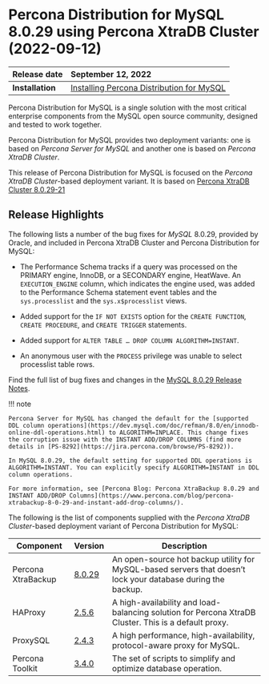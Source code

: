 # Percona Distribution for MySQL 8.0.29 using Percona XtraDB Cluster (2022-09-12)

| Release date    | September 12, 2022 |
| :-------------- | :--------------- |
|**Installation** | [Installing Percona Distribution for MySQL](installing.md)|

Percona Distribution for MySQL is a single solution with the most critical enterprise components from the MySQL open source community, designed and tested to work together.

Percona Distribution for MySQL provides two deployment variants: one is based on *Percona Server for MySQL* and another one is based on *Percona XtraDB Cluster*. 

This release of Percona Distribution for MySQL is focused on the *Percona XtraDB Cluster*-based deployment variant. It is based on [Percona XtraDB Cluster 8.0.29-21](https://www.percona.com/doc/percona-xtradb-cluster/8.0/release-notes/8.0.29-21.html)

## Release Highlights

The following lists a number of the bug fixes for *MySQL* 8.0.29, provided by Oracle, and included in Percona XtraDB Cluster and Percona Distribution for MySQL:

* The Performance Schema tracks if a query was processed on the PRIMARY engine, InnoDB, or a SECONDARY engine, HeatWave. An `EXECUTION_ENGINE` column, which indicates the engine used, was added to the Performance Schema statement event tables and the `sys.processlist` and the `sys.x$processlist` views.

* Added support for the `IF NOT EXISTS` option for the `CREATE FUNCTION`, `CREATE PROCEDURE`, and `CREATE TRIGGER` statements.

* Added support for `ALTER TABLE … DROP COLUMN ALGORITHM=INSTANT`.

* An anonymous user with the `PROCESS` privilege was unable to select processlist table rows.

Find the full list of bug fixes and changes in the [MySQL 8.0.29 Release Notes](https://dev.mysql.com/doc/relnotes/mysql/8.0/en/news-8-0-29.html).

!!! note

    Percona Server for MySQL has changed the default for the [supported DDL column operations](https://dev.mysql.com/doc/refman/8.0/en/innodb-online-ddl-operations.html) to ALGORITHM=INPLACE. This change fixes the corruption issue with the INSTANT ADD/DROP COLUMNS (find more details in [PS-8292](https://jira.percona.com/browse/PS-8292)).

    In MySQL 8.0.29, the default setting for supported DDL operations is ALGORITHM=INSTANT. You can explicitly specify ALGORITHM=INSTANT in DDL column operations.

    For more information, see [Percona Blog: Percona XtraBackup 8.0.29 and INSTANT ADD/DROP Columns](https://www.percona.com/blog/percona-xtrabackup-8-0-29-and-instant-add-drop-columns/). 

The following is the list of components supplied with the *Percona XtraDB Cluster*-based deployment variant of Percona Distribution for MySQL:

| Component           | Version   | Description                                |
| ------------------- | --------- | -------------------------------------------|
| Percona XtraBackup  | [8.0.29](https://docs.percona.com/percona-xtrabackup/8.0/release-notes/8.0/8.0.29-22.0.html)    | An open-source hot backup utility for MySQL-based servers that doesn’t lock your database during the backup.|
| HAProxy             | [2.5.6](http://git.haproxy.org/?p=haproxy-2.5.git;a=commit;h=ba44b431294b6ddb65d5841632789dabf253439d) | A high-availability and load-balancing solution for Percona XtraDB Cluster. This is a default proxy.|
| ProxySQL            | [2.4.3](https://docs.percona.com/proxysql/2.4.3.html)| A high performance, high-availability, protocol-aware proxy for MySQL.          |
| Percona Toolkit     | [3.4.0](https://docs.percona.com/percona-toolkit/release_notes.html#v3-4-0-released-2022-07-11)     | The set of scripts to simplify and optimize database operation. |
